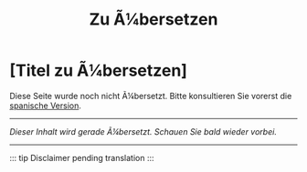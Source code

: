 ﻿---
title: [Zu Ã¼bersetzen]
---

<!-- TODO: translation missing - German version -->

# [Titel zu Ã¼bersetzen]

Diese Seite wurde noch nicht Ã¼bersetzt. Bitte konsultieren Sie vorerst die [spanische Version](/es/mitos-generales-6).

---

*Dieser Inhalt wird gerade Ã¼bersetzt. Schauen Sie bald wieder vorbei.*

---

::: tip
Disclaimer pending translation
:::
